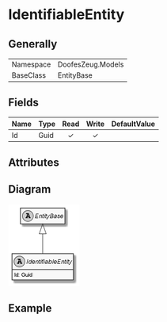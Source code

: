 ﻿# IdentifiableEntity

## Generally

|||
|:-|:-|
|Namespace|DoofesZeug.Models|
|BaseClass|EntityBase|

## Fields

|Name|Type|Read|Write|DefaultValue|
|:---|:---|:--:|:---:|:-----------|
|Id|Guid|&#x2713;|&#x2713;||

## Attributes

## Diagram

![IdentifiableEntity.png](./IdentifiableEntity.png "IdentifiableEntity")

## Example

